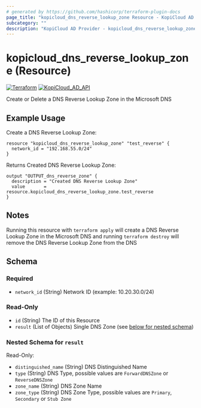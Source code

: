 ```yaml
---
# generated by https://github.com/hashicorp/terraform-plugin-docs
page_title: "kopicloud_dns_reverse_lookup_zone Resource - KopiCloud AD Provider"
subcategory: ""
description: "KopiCloud AD Provider - kopicloud_dns_reverse_lookup_zone (Resource)"
---
```


# kopicloud_dns_reverse_lookup_zone (Resource)
[![Terraform](https://img.shields.io/badge/terraform-v1.3+-blue.svg)](https://www.terraform.io/downloads.html) 
[![KopiCloud_AD_API](https://img.shields.io/badge/kopiCloud_ad-v1.0+-blueviolet.svg)](https://www.kopicloud-ad-api.com)

Create or Delete a DNS Reverse Lookup Zone in the Microsoft DNS

## Example Usage

Create a DNS Reverse Lookup Zone:
```
resource "kopicloud_dns_reverse_lookup_zone" "test_reverse" {
  network_id = "192.168.55.0/24"
}
```

Returns Created DNS Reverse Lookup Zone:
```
output "OUTPUT_dns_reverse_zone" {
  description = "Created DNS Reverse Lookup Zone"
  value       = resource.kopicloud_dns_reverse_lookup_zone.test_reverse
}
```

## Notes

Running this resource with `terraform apply` will create a DNS Reverse Lookup Zone in the Microsoft DNS and running `terraform destroy` will remove the DNS Reverse Lookup Zone from the DNS

<!-- schema generated by tfplugindocs -->
## Schema

### Required

- `network_id` (String) Network ID (example: 10.20.30.0/24)

### Read-Only

- `id` (String) The ID of this Resource
- `result` (List of Objects) Single DNS Zone (see [below for nested schema](#nestedatt--result))

<a id="nestedatt--result"></a>
### Nested Schema for `result`

Read-Only:

- `distinguished_name` (String) DNS Distinguished Name
- `type` (String) DNS Type, possible values are `ForwardDNSZone` or `ReverseDNSZone`
- `zone_name` (String) DNS Zone Name
- `zone_type` (String) DNS Zone Type, possible values are `Primary`, `Secondary` or `Stub Zone`
